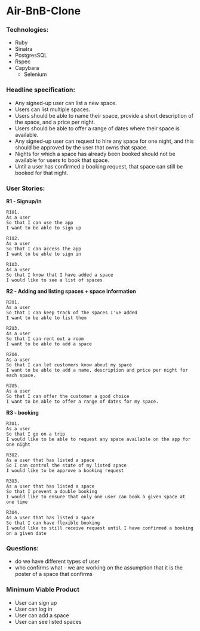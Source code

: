 # Air-BnB-Clone
 ### Technologies:
- Ruby
- Sinatra
- PostgresSQL
- Rspec
- Capybara
  - Selenium

### Headline specification:
- Any signed-up user can list a new space.
- Users can list multiple spaces.
- Users should be able to name their space, provide a short description of the space, and a price per night.
- Users should be able to offer a range of dates where their space is available.
- Any signed-up user can request to hire any space for one night, and this should be approved by the user that owns that space.
- Nights for which a space has already been booked should not be available for users to book that space.
- Until a user has confirmed a booking request, that space can still be booked for that night.

### User Stories:
**R1 - Signup/in**
 ```
R1U1.
As a user
So that I can use the app
I want to be able to sign up

R1U2.
As a user
So that I can access the app
I want to be able to sign in

R1U3.
As a user
So that I know that I have added a space
I would like to see a list of spaces
```

 **R2 - Adding and listing spaces + space information**
```
R2U1.
As a user
So that I can keep track of the spaces I've added
I want to be able to list them

R2U3.
As a user
So that I can rent out a room
I want to be able to add a space

R2U4.
As a user
So that I can let customers know about my space
I want to be able to add a name, description and price per night for each space.

R2U5.
As a user
So that I can offer the customer a good choice
I want to be able to offer a range of dates for my space.
```

**R3 - booking**
```
R3U1.
As a user
So that I go on a trip
I would like to be able to request any space available on the app for one night

R3U2.
As a user that has listed a space
So I can control the state of my listed space
I would like to be approve a booking request

R3U3.
As a user that has listed a space
So that I prevent a double booking
I would like to ensure that only one user can book a given space at one time

R3U4.
As a user that has listed a space
So that I can have flexible booking
I would like to still receive request until I have confirmed a booking on a given date
```

### Questions:
- do we have different types of user
- who confirms what - we are working on the assumption that it is the poster of a space that confirms

### Minimum Viable Product
- User can sign up
- User can log in
- User can add a space
- User can see listed spaces
